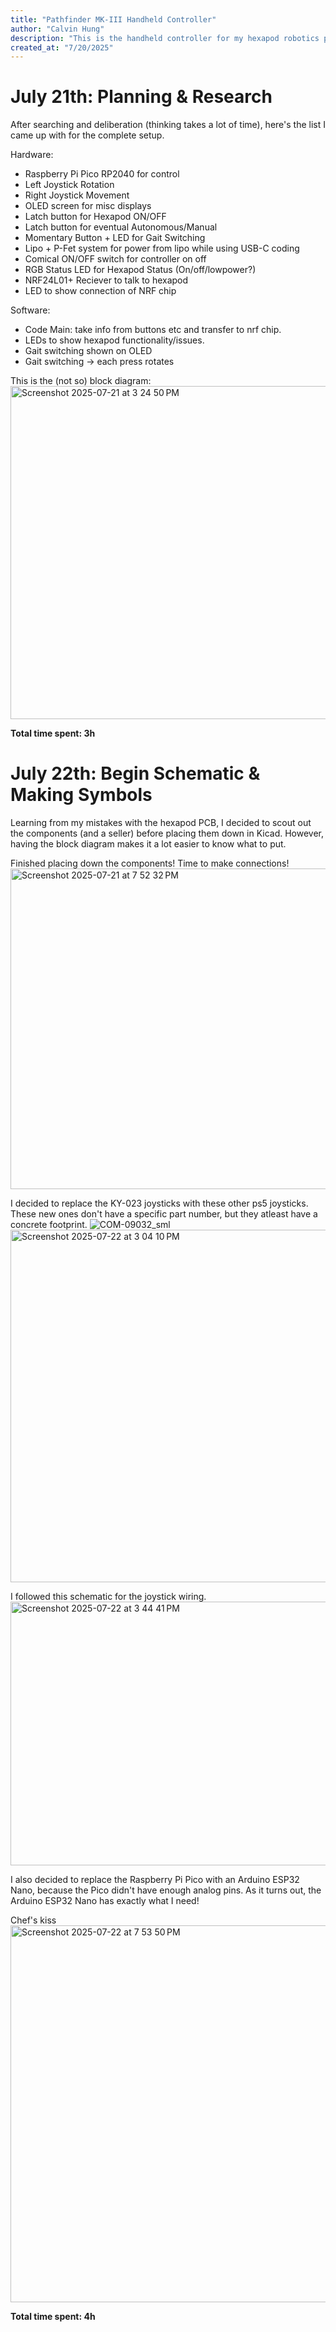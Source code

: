 ```yaml
---
title: "Pathfinder MK-III Handheld Controller"
author: "Calvin Hung"
description: "This is the handheld controller for my hexapod robotics project Pathfinder MKIII. Learn more about Pathfinder MK-III here: https://github.com/MagicalPotato715/Pathfinder-MKIII."
created_at: "7/20/2025"
---
```


# July 21th: Planning & Research

After searching and deliberation (thinking takes a lot of time), here's the list I came up with for the complete setup.

Hardware:
- Raspberry Pi Pico RP2040 for control
- Left Joystick Rotation
- Right Joystick Movement
- OLED screen for misc displays
- Latch button for Hexapod ON/OFF
- Latch button for eventual Autonomous/Manual
- Momentary Button + LED for Gait Switching
- Lipo + P-Fet system for power from lipo while using USB-C coding
- Comical ON/OFF switch for controller on off
- RGB Status LED for Hexapod Status (On/off/lowpower?)
- NRF24L01+ Reciever to talk to hexapod
- LED to show connection of NRF chip

Software:
- Code Main: take info from buttons etc and transfer to nrf chip.
- LEDs to show hexapod functionality/issues.
- Gait switching shown on OLED
- Gait switching -> each press rotates

This is the (not so) block diagram:
<img width="954" height="533" alt="Screenshot 2025-07-21 at 3 24 50 PM" src="https://github.com/user-attachments/assets/e63b1c92-7cf6-445c-a06d-8801399a497c" />

**Total time spent: 3h**

# July 22th: Begin Schematic & Making Symbols

Learning from my mistakes with the hexapod PCB, I decided to scout out the components (and a seller) before placing them down in Kicad. However, having the block diagram makes it a lot easier to know what to put.

Finished placing down the components! Time to make connections!
<img width="772" height="513" alt="Screenshot 2025-07-21 at 7 52 32 PM" src="https://github.com/user-attachments/assets/1d32644b-1df9-4a3a-ac49-941c3322e173" />

I decided to replace the KY-023 joysticks with these other ps5 joysticks. These new ones don't have a specific part number, but they atleast have a concrete footprint.
![COM-09032_sml](https://github.com/user-attachments/assets/845c6913-5e0f-4672-9e26-20f70065a776)
<img width="544" height="564" alt="Screenshot 2025-07-22 at 3 04 10 PM" src="https://github.com/user-attachments/assets/4636ebe7-a12c-4ca3-af71-855b6d695515" />

I followed this schematic for the joystick wiring.
<img width="582" height="422" alt="Screenshot 2025-07-22 at 3 44 41 PM" src="https://github.com/user-attachments/assets/ab594c75-0d94-421f-ad4e-5004e9ab22fe" />


I also decided to replace the Raspberry Pi Pico with an Arduino ESP32 Nano, because the Pico didn't have enough analog pins. As it turns out, the Arduino ESP32 Nano has exactly what I need!

Chef's kiss
<img width="985" height="603" alt="Screenshot 2025-07-22 at 7 53 50 PM" src="https://github.com/user-attachments/assets/399d0718-a59d-4b55-aebf-f7b7dc438fcf" />

**Total time spent: 4h**



